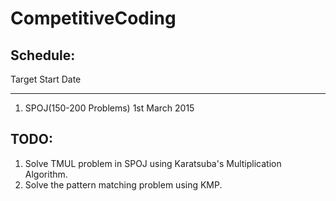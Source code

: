 CompetitiveCoding
=================
Schedule:
---------
Target                            Start Date
------                            ----------
1. SPOJ(150-200 Problems)         1st March 2015


TODO:
-----
1. Solve TMUL problem in SPOJ using Karatsuba's Multiplication Algorithm.
2. Solve the pattern matching problem using KMP.
